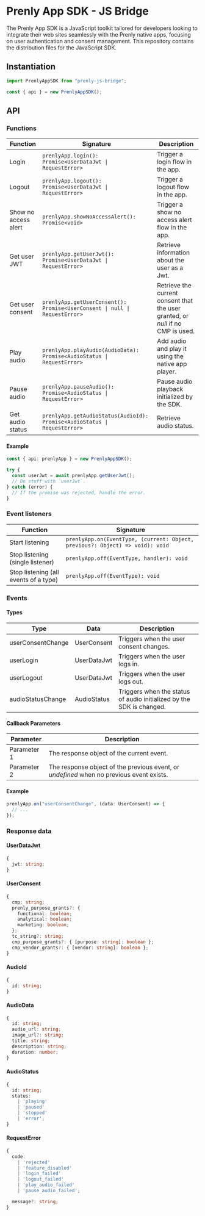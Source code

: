 # Prenly App SDK - JS Bridge

The Prenly App SDK is a JavaScript toolkit tailored for developers looking to integrate their web sites seamlessly with the Prenly native apps, focusing on user authentication and consent management. This repository contains the distribution files for the JavaScript SDK.

## Instantiation

```typescript
import PrenlyAppSDK from "prenly-js-bridge";

const { api } = new PrenlyAppSDK();
```

## API

### Functions

| Function             | Signature                                                                  | Description                                                                      |
| -------------------- | -------------------------------------------------------------------------- | -------------------------------------------------------------------------------- |
| Login                | `prenlyApp.login(): Promise<UserDataJwt \| RequestError>`                  | Trigger a login flow in the app.                                                 |
| Logout               | `prenlyApp.logout(): Promise<UserDataJwt \| RequestError>`                 | Trigger a logout flow in the app.                                                |
| Show no access alert | `prenlyApp.showNoAccessAlert(): Promise<void>`                             | Trigger a show no access alert flow in the app.                                  |
| Get user JWT         | `prenlyApp.getUserJwt(): Promise<UserDataJwt \| RequestError>`             | Retrieve information about the user as a Jwt.                                    |
| Get user consent     | `prenlyApp.getUserConsent(): Promise<UserConsent \| null \| RequestError>` | Retrieve the current consent that the user granted, or _null_ if no CMP is used. |
| Play audio           | `prenlyApp.playAudio(AudioData): Promise<AudioStatus \| RequestError>`     | Add audio and play it using the native app player.                               |
| Pause audio          | `prenlyApp.pauseAudio(): Promise<AudioStatus \| RequestError>`             | Pause audio playback initialized by the SDK.                                     |
| Get audio status     | `prenlyApp.getAudioStatus(AudioId): Promise<AudioStatus \| RequestError>`  | Retrieve audio status.                                                           |

#### Example

```typescript
const { api: prenlyApp } = new PrenlyAppSDK();

try {
  const userJwt = await prenlyApp.getUserJwt();
  // Do stuff with `userJwt`.
} catch (error) {
  // If the promise was rejected, handle the error.
}
```

### Event listeners

| Function                              | Signature                                                                     |
| ------------------------------------- | ----------------------------------------------------------------------------- |
| Start listening                       | `prenlyApp.on(EventType, (current: Object, previous?: Object) => void): void` |
| Stop listening (single listener)      | `prenlyApp.off(EventType, handler): void`                                     |
| Stop listening (all events of a type) | `prenlyApp.off(EventType): void`                                              |

### Events

#### Types

| Type              | Data        | Description                                                          |
| ----------------- | ----------- | -------------------------------------------------------------------- |
| userConsentChange | UserConsent | Triggers when the user consent changes.                              |
| userLogin         | UserDataJwt | Triggers when the user logs in.                                      |
| userLogout        | UserDataJwt | Triggers when the user logs out.                                     |
| audioStatusChange | AudioStatus | Triggers when the status of audio initialized by the SDK is changed. |

#### Callback Parameters

| Parameter   | Description                                                                              |
| ----------- | ---------------------------------------------------------------------------------------- |
| Parameter 1 | The response object of the current event.                                                |
| Parameter 2 | The response object of the previous event, or _undefined_ when no previous event exists. |

#### Example

```typescript
prenlyApp.on("userConsentChange", (data: UserConsent) => {
  // ...
});
```

### Response data

#### UserDataJwt

```typescript
{
  jwt: string;
}
```

#### UserConsent

```typescript
{
  cmp: string;
  prenly_purpose_grants?: {
    functional: boolean;
    analytical: boolean;
    marketing: boolean;
  };
  tc_string?: string;
  cmp_purpose_grants?: { [purpose: string]: boolean };
  cmp_vendor_grants?: { [vendor: string]: boolean };
}
```

#### AudioId

```typescript
{
  id: string;
}
```

#### AudioData

```typescript
{
  id: string;
  audio_url: string;
  image_url?: string;
  title: string;
  description: string;
  duration: number;
}
```

#### AudioStatus

```typescript
{
  id: string;
  status:
    | 'playing'
    | 'paused'
    | 'stopped'
    | 'error';
}

```

#### RequestError

```typescript
{
  code:
    | 'rejected'
    | 'feature_disabled'
    | 'login_failed'
    | 'logout_failed'
    | 'play_audio_failed'
    | 'pause_audio_failed';

  message?: string;
}
```
